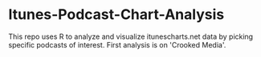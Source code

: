 # Itunes-Podcast-Chart-Analysis
This repo uses R to analyze and visualize itunescharts.net data by picking specific podcasts of interest.  First analysis is on 'Crooked Media'.
